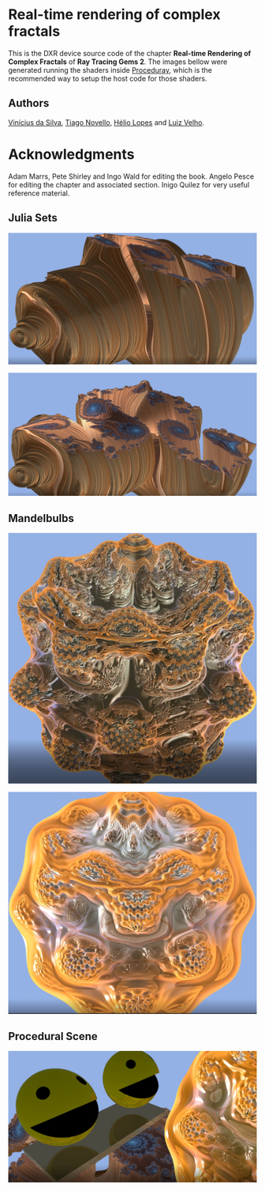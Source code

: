 # Real-time rendering of complex fractals

This is the DXR device source code of the chapter **Real-time Rendering of Complex Fractals** of **Ray Tracing Gems 2**.
The images bellow were generated running the shaders inside [Proceduray](https://arxiv.org/abs/2012.10357), which is the recommended way to setup the host code for those shaders.

## Authors

[Vinícius da Silva](http://dsilvavinicius.github.io), [Tiago Novello](https://sites.google.com/site/tiagonovellodebrito), [Hélio Lopes](http://www-di.inf.puc-rio.br/~lopes) and [Luiz Velho](http://lvelho.impa.br/).

# Acknowledgments

Adam Marrs, Pete Shirley and Ingo Wald for editing the book. Angelo Pesce for editing the chapter and associated section. Inigo Quilez for very useful reference material.

## Julia Sets

![](figs/julia1.png)

![](figs/julia2.png)

## Mandelbulbs

![](figs/mandel1.png)

![](figs/mandel2.png)

## Procedural Scene

![](figs/procedural_scene.png)
